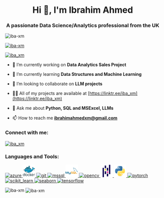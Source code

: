 <h1 align="center">Hi 👋, I'm Ibrahim Ahmed</h1>
<h3 align="center">A passionate Data Science/Analytics professional from the UK</h3>

<p align="left"> <img src="https://komarev.com/ghpvc/?username=iba-xm&label=Profile%20views&color=0e75b6&style=flat" alt="iba-xm" /> </p>

<p align="left"> <a href="https://github.com/ryo-ma/github-profile-trophy"><img src="https://github-profile-trophy.vercel.app/?username=iba-xm" alt="iba-xm" /></a> </p>

<p align="left"> <a href="https://twitter.com/iba_xm" target="blank"><img src="https://img.shields.io/twitter/follow/iba_xm?logo=twitter&style=for-the-badge" alt="iba_xm" /></a> </p>

- 🔭 I’m currently working on **Data Analytics Sales Project**

- 🌱 I’m currently learning **Data Structures and Machine Learning**

- 👯 I’m looking to collaborate on **LLM projects**

- 👨‍💻 All of my projects are available at [https://linktr.ee/iba_xm](https://linktr.ee/iba_xm)

- 💬 Ask me about **Python, SQL and MSExcel, LLMs**

- 📫 How to reach me **ibrahimahmedxm@gmail.com**

<h3 align="left">Connect with me:</h3>
<p align="left">
<a href="https://twitter.com/iba_xm" target="blank"><img align="center" src="https://raw.githubusercontent.com/rahuldkjain/github-profile-readme-generator/master/src/images/icons/Social/twitter.svg" alt="iba_xm" height="30" width="40" /></a>
</p>

<h3 align="left">Languages and Tools:</h3>
<p align="left"> <a href="https://azure.microsoft.com/en-in/" target="_blank" rel="noreferrer"> <img src="https://www.vectorlogo.zone/logos/microsoft_azure/microsoft_azure-icon.svg" alt="azure" width="40" height="40"/> </a> <a href="https://www.docker.com/" target="_blank" rel="noreferrer"> <img src="https://raw.githubusercontent.com/devicons/devicon/master/icons/docker/docker-original-wordmark.svg" alt="docker" width="40" height="40"/> </a> <a href="https://git-scm.com/" target="_blank" rel="noreferrer"> <img src="https://www.vectorlogo.zone/logos/git-scm/git-scm-icon.svg" alt="git" width="40" height="40"/> </a> <a href="https://www.microsoft.com/en-us/sql-server" target="_blank" rel="noreferrer"> <img src="https://www.svgrepo.com/show/303229/microsoft-sql-server-logo.svg" alt="mssql" width="40" height="40"/> </a> <a href="https://www.mysql.com/" target="_blank" rel="noreferrer"> <img src="https://raw.githubusercontent.com/devicons/devicon/master/icons/mysql/mysql-original-wordmark.svg" alt="mysql" width="40" height="40"/> </a> <a href="https://opencv.org/" target="_blank" rel="noreferrer"> <img src="https://www.vectorlogo.zone/logos/opencv/opencv-icon.svg" alt="opencv" width="40" height="40"/> </a> <a href="https://pandas.pydata.org/" target="_blank" rel="noreferrer"> <img src="https://raw.githubusercontent.com/devicons/devicon/2ae2a900d2f041da66e950e4d48052658d850630/icons/pandas/pandas-original.svg" alt="pandas" width="40" height="40"/> </a> <a href="https://www.python.org" target="_blank" rel="noreferrer"> <img src="https://raw.githubusercontent.com/devicons/devicon/master/icons/python/python-original.svg" alt="python" width="40" height="40"/> </a> <a href="https://pytorch.org/" target="_blank" rel="noreferrer"> <img src="https://www.vectorlogo.zone/logos/pytorch/pytorch-icon.svg" alt="pytorch" width="40" height="40"/> </a> <a href="https://scikit-learn.org/" target="_blank" rel="noreferrer"> <img src="https://upload.wikimedia.org/wikipedia/commons/0/05/Scikit_learn_logo_small.svg" alt="scikit_learn" width="40" height="40"/> </a> <a href="https://seaborn.pydata.org/" target="_blank" rel="noreferrer"> <img src="https://seaborn.pydata.org/_images/logo-mark-lightbg.svg" alt="seaborn" width="40" height="40"/> </a> <a href="https://www.tensorflow.org" target="_blank" rel="noreferrer"> <img src="https://www.vectorlogo.zone/logos/tensorflow/tensorflow-icon.svg" alt="tensorflow" width="40" height="40"/> </a> </p>

<p><img align="left" src="https://github-readme-stats.vercel.app/api/top-langs?username=iba-xm&show_icons=true&locale=en&layout=compact" alt="iba-xm" /></p>

<p>&nbsp;<img align="center" src="https://github-readme-stats.vercel.app/api?username=iba-xm&show_icons=true&locale=en" alt="iba-xm" /></p>
